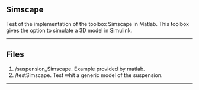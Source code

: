 ## Simscape
Test of the implementation of the toolbox Simscape in Matlab. This toolbox gives the option to simulate a 3D model in Simulink. 

***
## Files
1. /suspension_Simscape. 	Example provided by matlab.
2. /testSimscape. 		Test whit a generic model of the suspension.

***

